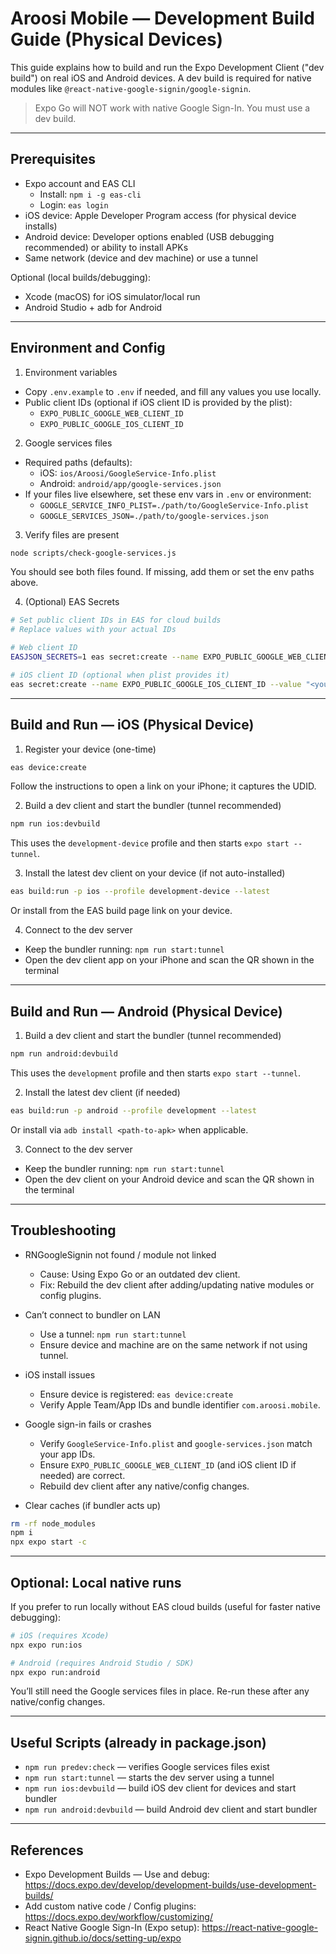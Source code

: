 # Aroosi Mobile — Development Build Guide (Physical Devices)

This guide explains how to build and run the Expo Development Client ("dev build") on real iOS and Android devices. A dev build is required for native modules like `@react-native-google-signin/google-signin`.

> Expo Go will NOT work with native Google Sign-In. You must use a dev build.

---

## Prerequisites

- Expo account and EAS CLI
  - Install: `npm i -g eas-cli`
  - Login: `eas login`
- iOS device: Apple Developer Program access (for physical device installs)
- Android device: Developer options enabled (USB debugging recommended) or ability to install APKs
- Same network (device and dev machine) or use a tunnel

Optional (local builds/debugging):
- Xcode (macOS) for iOS simulator/local run
- Android Studio + adb for Android

---

## Environment and Config

1) Environment variables
- Copy `.env.example` to `.env` if needed, and fill any values you use locally.
- Public client IDs (optional if iOS client ID is provided by the plist):
  - `EXPO_PUBLIC_GOOGLE_WEB_CLIENT_ID`
  - `EXPO_PUBLIC_GOOGLE_IOS_CLIENT_ID`

2) Google services files
- Required paths (defaults):
  - iOS: `ios/Aroosi/GoogleService-Info.plist`
  - Android: `android/app/google-services.json`
- If your files live elsewhere, set these env vars in `.env` or environment:
  - `GOOGLE_SERVICE_INFO_PLIST=./path/to/GoogleService-Info.plist`
  - `GOOGLE_SERVICES_JSON=./path/to/google-services.json`

3) Verify files are present
```bash
node scripts/check-google-services.js
```
You should see both files found. If missing, add them or set the env paths above.

4) (Optional) EAS Secrets
```bash
# Set public client IDs in EAS for cloud builds
# Replace values with your actual IDs

# Web client ID
EASJSON_SECRETS=1 eas secret:create --name EXPO_PUBLIC_GOOGLE_WEB_CLIENT_ID --value "<your-web-client-id>"

# iOS client ID (optional when plist provides it)
eas secret:create --name EXPO_PUBLIC_GOOGLE_IOS_CLIENT_ID --value "<your-ios-client-id>"
```

---

## Build and Run — iOS (Physical Device)

1) Register your device (one-time)
```bash
eas device:create
```
Follow the instructions to open a link on your iPhone; it captures the UDID.

2) Build a dev client and start the bundler (tunnel recommended)
```bash
npm run ios:devbuild
```
This uses the `development-device` profile and then starts `expo start --tunnel`.

3) Install the latest dev client on your device (if not auto-installed)
```bash
eas build:run -p ios --profile development-device --latest
```
Or install from the EAS build page link on your device.

4) Connect to the dev server
- Keep the bundler running: `npm run start:tunnel`
- Open the dev client app on your iPhone and scan the QR shown in the terminal

---

## Build and Run — Android (Physical Device)

1) Build a dev client and start the bundler (tunnel recommended)
```bash
npm run android:devbuild
```
This uses the `development` profile and then starts `expo start --tunnel`.

2) Install the latest dev client (if needed)
```bash
eas build:run -p android --profile development --latest
```
Or install via `adb install <path-to-apk>` when applicable.

3) Connect to the dev server
- Keep the bundler running: `npm run start:tunnel`
- Open the dev client on your Android device and scan the QR shown in the terminal

---

## Troubleshooting

- RNGoogleSignin not found / module not linked
  - Cause: Using Expo Go or an outdated dev client.
  - Fix: Rebuild the dev client after adding/updating native modules or config plugins.

- Can’t connect to bundler on LAN
  - Use a tunnel: `npm run start:tunnel`
  - Ensure device and machine are on the same network if not using tunnel.

- iOS install issues
  - Ensure device is registered: `eas device:create`
  - Verify Apple Team/App IDs and bundle identifier `com.aroosi.mobile`.

- Google sign-in fails or crashes
  - Verify `GoogleService-Info.plist` and `google-services.json` match your app IDs.
  - Ensure `EXPO_PUBLIC_GOOGLE_WEB_CLIENT_ID` (and iOS client ID if needed) are correct.
  - Rebuild dev client after any native/config changes.

- Clear caches (if bundler acts up)
```bash
rm -rf node_modules
npm i
npx expo start -c
```

---

## Optional: Local native runs
If you prefer to run locally without EAS cloud builds (useful for faster native debugging):

```bash
# iOS (requires Xcode)
npx expo run:ios

# Android (requires Android Studio / SDK)
npx expo run:android
```
You’ll still need the Google services files in place. Re-run these after any native/config changes.

---

## Useful Scripts (already in package.json)

- `npm run predev:check` — verifies Google services files exist
- `npm run start:tunnel` — starts the dev server using a tunnel
- `npm run ios:devbuild` — build iOS dev client for devices and start bundler
- `npm run android:devbuild` — build Android dev client and start bundler

---

## References
- Expo Development Builds — Use and debug: https://docs.expo.dev/develop/development-builds/use-development-builds/
- Add custom native code / Config plugins: https://docs.expo.dev/workflow/customizing/
- React Native Google Sign-In (Expo setup): https://react-native-google-signin.github.io/docs/setting-up/expo
